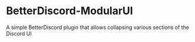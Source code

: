 # BetterDiscord-ModularUI
A simple BetterDiscord plugin that allows collapsing various sections of the Discord UI
